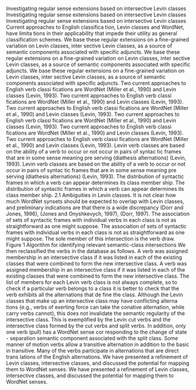 Investigating regular sense extensions based on intersective Levin classes
 Investigating regular sense extensions based on intersective Levin classes
 Investigating regular sense extensions based on intersective Levin classes
 Current approaches to English classifica tion, Levin classes and WordNet, have limita tions in their applicability that impede their utility as general classification schemes.
 We base these regular extensions on a fine-grained variation on Levin classes, inter sective Levin classes, as a source of semantic components associated with specific adjuncts.
 We base these regular extensions on a fine-grained variation on Levin classes, inter sective Levin classes, as a source of semantic components associated with specific adjuncts.
 We base these regular extensions on a fine-grained variation on Levin classes, inter sective Levin classes, as a source of semantic components associated with specific adjuncts.
 Two current approaches to English verb classi fications are WordNet (Miller et al., 1990) and Levin classes (Levin, 1993).
 Two current approaches to English verb classi fications are WordNet (Miller et al., 1990) and Levin classes (Levin, 1993).
 Two current approaches to English verb classi fications are WordNet (Miller et al., 1990) and Levin classes (Levin, 1993).
 Two current approaches to English verb classi fications are WordNet (Miller et al., 1990) and Levin classes (Levin, 1993).
 Two current approaches to English verb classi fications are WordNet (Miller et al., 1990) and Levin classes (Levin, 1993).
 Two current approaches to English verb classi fications are WordNet (Miller et al., 1990) and Levin classes (Levin, 1993).
 Levin verb classes are based on the ability of a verb to occur or not occur in pairs of syntac tic frames that are in some sense meaning pre serving (diathesis alternations) (Levin, 1993).
 Levin verb classes are based on the ability of a verb to occur or not occur in pairs of syntac tic frames that are in some sense meaning pre serving (diathesis alternations) (Levin, 1993).
 The distribution of syntactic frames in which a verb can appear determines its class member ship.
 The distribution of syntactic frames in which a verb can appear determines its class member ship.
 2.1 Ambiguities in Levin classes.
 It is not clear how much WordNet synsets should be expected to overlap with Levin classes, and preliminary indications are that there is a wide discrepancy (Dorr and Jones, 1996), (Jones and Onyshkevych, 1997), (Dorr, 1997).
 The association of sets of syntactic frames with individual verbs in each class is not as straightforward as one might suppose.
 The association of sets of syntactic frames with individual verbs in each class is not as straightforward as one might suppose.
 The sole member of this intersection is the verb draw.
 Figure 1 Algorithm for identifying relevant semantic-class intersections We then reclassified the verbs in the database as follows.
 A verb was assigned membership in an intersective class if it was listed in each of the existing classes that were combined to form the new intersective class.
 A verb was assigned membership in an intersective class if it was listed in each of the existing classes that were combined to form the new intersective class.
 The list of members for each Levin verb class is not always complete, so to check if a particular verb belongs to a class it is better to check that the verb exhibits all the alternations that de fine the class.
 Although the Levin classes that make up an intersective class may have conflicting alterna tions {e.g., verbs of exerting force can take the conative alternation, while carry verbs cannot), this does not invalidate the semantic regularity of the intersective class.
 This is exemplified by the Levin cut verbs and the intersective class formed by the cut verbs and split verbs.
 In addition, only one verb (pull) has a WordNet sense cor responding to the change of state - separation semantic component associated with the split class.
 Some manner of motion verbs allow a transitive alternation in addition to the basic in transitive.
 Many of the verbs participate in alternations that are direct trans lations of the English alternations.
 We have presented a refinement of Levin classes, intersective classes, and discussed the potential for mapping them to WordNet senses.
 We have presented a refinement of Levin classes, intersective classes, and discussed the potential for mapping them to WordNet senses.